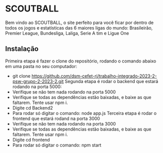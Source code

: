 # SCOUTBALL

Bem vindo ao SCOUTBALL, o site perfeito para você ficar por dentro de todos os jogos e estatísticas das 6 maiores ligas do mundo: Brasileirão, Premier League, Bundesliga, Laliga, Serie A tim e Ligue One

## Instalação

Primeira etapa é fazer o clone do repositório, rodando o comando abaixo em uma pasta no seu computador:
  - git clone https://github.com/dsm-cefet-rj/trabalho-integrado-2023-2-psw-grupo-2-2023-2.git
Segunda etapa é rodar o backend que estará rodando na porta 5000:
  - Verifique se não tem nada rodando na porta 5000
  - Verifique se todas as dependências estão baixadas, e baixe as que faltarem. Tente usar npm i.
  - Digite cd Backend2
  - Para rodar só digitar o comando: node app.js
Terceira etapa é rodar o frontend que estará rodand na porta 3000
  - Verifique se não tem nada rodando na porta 3000
  - Verifique se todas as dependências estão baixadas, e baixe as que faltarem. Tente usar npm i.
  - Digite cd frontend
  - Para rodar só digitar o comando: npm start

